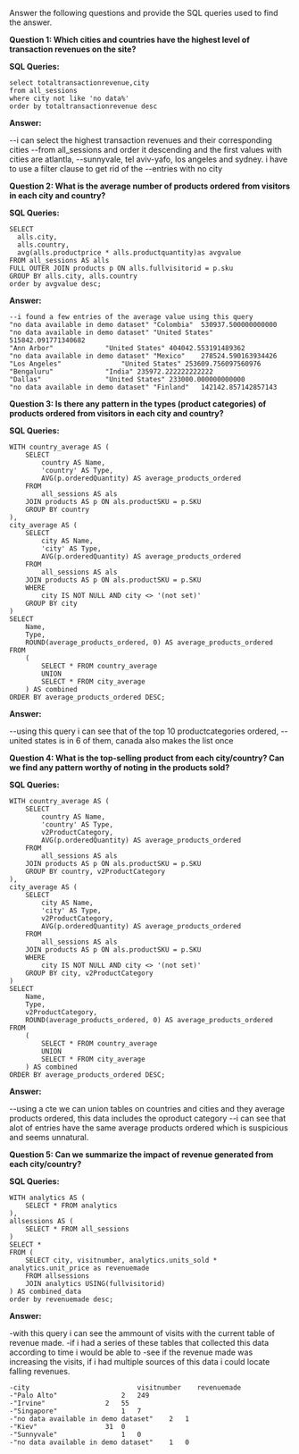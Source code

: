 Answer the following questions and provide the SQL queries used to find the answer.

    
__Question 1: Which cities and countries have the highest level of transaction revenues on the site?__


__SQL Queries:__
```
select totaltransactionrevenue,city
from all_sessions
where city not like 'no data%'
order by totaltransactionrevenue desc
```

__Answer:__

--i can select the highest transaction revenues and their corresponding cities 
--from all_sessions and order it descending and the first values with cities are atlantla,
--sunnyvale, tel aviv-yafo, los angeles and sydney. i have to use a filter clause to get rid of the
--entries with no city


__Question 2: What is the average number of products ordered from visitors in each city and country?__

__SQL Queries:__
```
SELECT
  alls.city,
  alls.country,
  avg(alls.productprice * alls.productquantity)as avgvalue
FROM all_sessions AS alls
FULL OUTER JOIN products p ON alls.fullvisitorid = p.sku
GROUP BY alls.city, alls.country
order by avgvalue desc;
```

__Answer:__
```
--i found a few entries of the average value using this query
"no data available in demo dataset"	"Colombia"	530937.500000000000
"no data available in demo dataset"	"United States"	515842.091771340682
"Ann Arbor"				"United States"	404042.553191489362
"no data available in demo dataset"	"Mexico"	278524.590163934426
"Los Angeles"				"United States"	253609.756097560976
"Bengaluru"				"India"	235972.222222222222
"Dallas"				"United States"	233000.000000000000
"no data available in demo dataset"	"Finland"	142142.857142857143
```
__Question 3: Is there any pattern in the types (product categories) of products ordered from visitors in each city and country?__


__SQL Queries:__
```
WITH country_average AS (
    SELECT
        country AS Name,
        'country' AS Type,
        AVG(p.orderedQuantity) AS average_products_ordered
    FROM
        all_sessions AS als
    JOIN products AS p ON als.productSKU = p.SKU
    GROUP BY country
),
city_average AS (
    SELECT
        city AS Name,
        'city' AS Type,
        AVG(p.orderedQuantity) AS average_products_ordered
    FROM
        all_sessions AS als
    JOIN products AS p ON als.productSKU = p.SKU
    WHERE
        city IS NOT NULL AND city <> '(not set)'
    GROUP BY city
)
SELECT
    Name,
    Type,
    ROUND(average_products_ordered, 0) AS average_products_ordered
FROM
    (
        SELECT * FROM country_average
        UNION
        SELECT * FROM city_average
    ) AS combined
ORDER BY average_products_ordered DESC;
```
__Answer:__

--using this query i can see that of the top 10 productcategories ordered,
-- united states is in 6 of them, canada also makes the list once

__Question 4: What is the top-selling product from each city/country? Can we find any pattern worthy of noting in the products sold?__


__SQL Queries:__
```
WITH country_average AS (
    SELECT
        country AS Name,
        'country' AS Type,
        v2ProductCategory,
        AVG(p.orderedQuantity) AS average_products_ordered
    FROM
        all_sessions AS als
    JOIN products AS p ON als.productSKU = p.SKU
    GROUP BY country, v2ProductCategory
),
city_average AS (
    SELECT
        city AS Name,
        'city' AS Type,
        v2ProductCategory,
        AVG(p.orderedQuantity) AS average_products_ordered
    FROM
        all_sessions AS als
    JOIN products AS p ON als.productSKU = p.SKU
    WHERE
        city IS NOT NULL AND city <> '(not set)'
    GROUP BY city, v2ProductCategory
)
SELECT
    Name,
    Type,
    v2ProductCategory,
    ROUND(average_products_ordered, 0) AS average_products_ordered
FROM
    (
        SELECT * FROM country_average
        UNION
        SELECT * FROM city_average
    ) AS combined
ORDER BY average_products_ordered DESC;
```
__Answer:__

--using a cte we can union tables on countries and cities and they average products ordered, this data includes the oproduct category
--i can see that alot of entries have the same average products ordered which is suspicious and seems unnatural.

__Question 5: Can we summarize the impact of revenue generated from each city/country?__

__SQL Queries:__
```
WITH analytics AS (
    SELECT * FROM analytics
),
allsessions AS (
    SELECT * FROM all_sessions
)
SELECT *
FROM (
    SELECT city, visitnumber, analytics.units_sold * analytics.unit_price as revenuemade
    FROM allsessions
    JOIN analytics USING(fullvisitorid)
) AS combined_data
order by revenuemade desc;
```
__Answer:__

-with this query i can see the ammount of visits with the current table of revenue made. 
-if i had a series of these tables that collected this data according to time i would be able to 
-see if the revenue made was increasing the visits, if i had multiple sources of this data i could locate falling revenues.
```
-city                           visitnumber    revenuemade
-"Palo Alto"				2	249
-"Irvine"				2	55
-"Singapore"				1	7
-"no data available in demo dataset"	2	1
-"Kiev"					31	0
-"Sunnyvale"				1	0
-"no data available in demo dataset"	1	0
```


